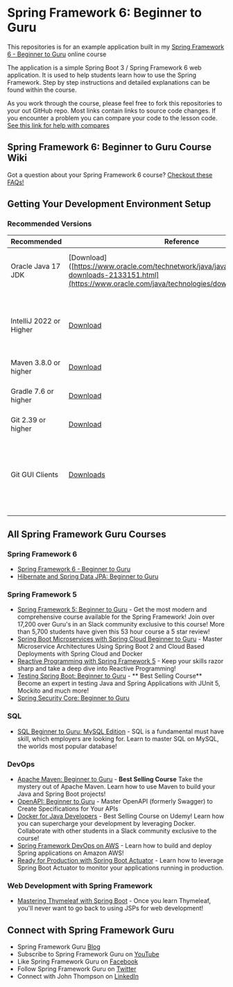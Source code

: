 # Spring Framework 6: Beginner to Guru

This repositories is for an example application built in my [Spring Framework 6 - Beginner to Guru](https://www.udemy.com/course/spring-framework-6-beginner-to-guru/?referralCode=2BD0B7B7B6B511D699A9) online course

The application is a simple Spring Boot 3 / Spring Framework 6 web application. It is used to help students learn how
to use the Spring Framework. Step by step instructions and detailed explanations can be found within the course.

As you work through the course, please feel free to fork this repositories to your out GitHub repo. Most links contain links
to source code changes. If you encounter a problem you can compare your code to the lesson code. [See this link for help with compares](https://github.com/springframeworkguru/spring5webapp/wiki#getting-an-error-but-cannot-find-what-is-different-from-lesson-source-code)

## Spring Framework 6: Beginner to Guru Course Wiki
Got a question about your Spring Framework 6 course? [Checkout these FAQs!](https://github.com/springframeworkguru/spring5webapp/wiki)

## Getting Your Development Environment Setup
### Recommended Versions
| Recommended             | Reference                                                                                                                                                     | Notes                                                                                                                                                                                                                  |
|-------------------------|---------------------------------------------------------------------------------------------------------------------------------------------------------------|------------------------------------------------------------------------------------------------------------------------------------------------------------------------------------------------------------------------|
| Oracle Java 17 JDK      | [Download]([https://www.oracle.com/technetwork/java/javase/downloads/jdk8-downloads-2133151.html](https://www.oracle.com/java/technologies/downloads/#java17) | Java 17 or higher is required for Spring Framework 6                                                                                                                                                                   |
| IntelliJ 2022 or Higher | [Download](https://www.jetbrains.com/idea/download/)                                                                                                          | Ultimate Edition recommended. Students can get a free 120 trial license [here](https://github.com/springframeworkguru/spring5webapp/wiki/Which-IDE-to-Use%3F#how-do-i-get-the-free-120-day-trial-to-intellij-ultimate) |
| Maven 3.8.0 or higher   | [Download](https://maven.apache.org/download.cgi)                                                                                                             | [Installation Instructions](https://maven.apache.org/install.html)                                                                                                                                                     |
| Gradle 7.6 or higher    | [Download](https://gradle.org/install/)                                                                                                                       | **Note:** Use Version 5 or higher if using Java 11                                                                                                                                                                     |
| Git 2.39 or higher       | [Download](https://git-scm.com/downloads)                                                                                                                     |                                                                                                                                                                                                                        | 
| Git GUI Clients         | [Downloads](https://git-scm.com/downloads/guis)                                                                                                               | Not required. But can be helpful if new to Git. SourceTree is a good option for Mac and Windows users.                                                                                                                 |

## All Spring Framework Guru Courses
### Spring Framework 6
* [Spring Framework 6 - Beginner to Guru](https://www.udemy.com/course/spring-framework-6-beginner-to-guru/?referralCode=2BD0B7B7B6B511D699A9)
* [Hibernate and Spring Data JPA: Beginner to Guru](https://www.udemy.com/course/hibernate-and-spring-data-jpa-beginner-to-guru/?referralCode=251C4C865302C7B1BB8F)
### Spring Framework 5
* [Spring Framework 5: Beginner to Guru](https://www.udemy.com/testing-spring-boot-beginner-to-guru/?couponCode=GITHUB_REPO) - Get the most modern and comprehensive course available for the Spring Framework! Join over 17,200 over Guru's in an Slack community exclusive to this course! More than 5,700 students have given this 53 hour course a 5 star review!
* [Spring Boot Microservices with Spring Cloud Beginner to Guru](https://www.udemy.com/course/spring-boot-microservices-with-spring-cloud-beginner-to-guru/?referralCode=6142D427AE53031FEF38) - Master Microservice Architectures Using Spring Boot 2 and Cloud Based Deployments with Spring Cloud and Docker
* [Reactive Programming with Spring Framework 5](https://www.udemy.com/reactive-programming-with-spring-framework-5/?couponCode=GITHUB_REPO_SF5B2G) - Keep your skills razor sharp and take a deep dive into Reactive Programming!
* [Testing Spring Boot: Beginner to Guru](https://www.udemy.com/testing-spring-boot-beginner-to-guru/?couponCode=GITHUB_REPO_SF5B2G) - ** Best Selling Course** Become an expert in testing Java and Spring Applications with JUnit 5, Mockito and much more!
* [Spring Security Core: Beginner to Guru](https://www.udemy.com/course/spring-security-core-beginner-to-guru/?referralCode=306F288EB78688C0F3BC)

### SQL
* [SQL Beginner to Guru: MySQL Edition](https://www.udemy.com/sql-beginner-to-guru-mysql-edition/?couponCode=GITHUB_REPO_SF5B2G) - SQL is a fundamental must have skill, which employers are looking for. Learn to master SQL on MySQL, the worlds most popular database!

### DevOps
* [Apache Maven: Beginner to Guru](https://www.udemy.com/apache-maven-beginner-to-guru/?couponCode=GITHUB_REPO_SF5B2G) - **Best Selling Course** Take the mystery out of Apache Maven. Learn how to use Maven to build your Java and Spring Boot projects!
* [OpenAPI: Beginner to Guru](https://www.udemy.com/course/openapi-beginner-to-guru/?referralCode=0E7F511C749013CA6AAD) - Master OpenAPI (formerly Swagger) to Create Specifications for Your APIs
* [Docker for Java Developers](https://www.udemy.com/docker-for-java-developers/?couponCode=GITHUB_REPO_SF5B2G) - Best Selling Course on Udemy! Learn how you can supercharge your development by leveraging Docker. Collaborate with other students in a Slack community exclusive to the course!
* [Spring Framework DevOps on AWS](https://www.udemy.com/spring-core-devops-on-aws/?couponCode=GITHUB_REPO_SF5B2G) - Learn how to build and deploy Spring applications on Amazon AWS!
* [Ready for Production with Spring Boot Actuator](https://www.udemy.com/ready-for-production-with-spring-boot-actuator/?couponCode=GITHUB_REPO_SF5B2G) - Learn how to leverage Spring Boot Actuator to monitor your applications running in production.

### Web Development with Spring Framework
* [Mastering Thymeleaf with Spring Boot](https://www.udemy.com/mastering-thymeleaf-with-spring/?couponCode=GITHUB_REPO_SF5B2G) - Once you learn Thymeleaf, you'll never want to go back to using JSPs for web development!


## Connect with Spring Framework Guru
* Spring Framework Guru [Blog](https://springframework.guru/)
* Subscribe to Spring Framework Guru on [YouTube](https://www.youtube.com/channel/UCrXb8NaMPQCQkT8yMP_hSkw)
* Like Spring Framework Guru on [Facebook](https://www.facebook.com/springframeworkguru/)
* Follow Spring Framework Guru on [Twitter](https://twitter.com/spring_guru)
* Connect with John Thompson on [LinkedIn](http://www.linkedin.com/in/springguru)